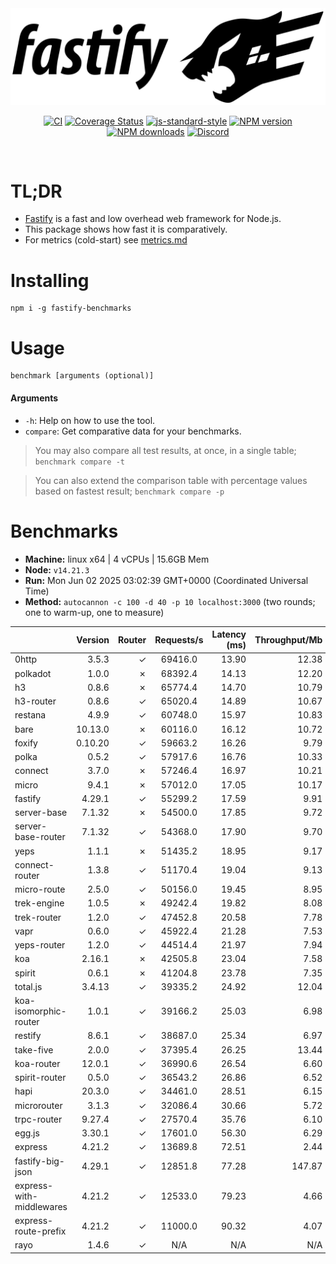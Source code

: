 <div align="center">
  <img src="https://github.com/fastify/graphics/raw/HEAD/fastify-landscape-outlined.svg" width="650" height="auto"/>
</div>

<div align="center">

[![CI](https://github.com/fastify/fastify/workflows/ci/badge.svg)](https://github.com/fastify/fastify/actions/workflows/ci.yml)
[![Coverage Status](https://coveralls.io/repos/github/fastify/fastify/badge.svg?branch=master)](https://coveralls.io/github/fastify/fastify?branch=master)
[![js-standard-style](https://img.shields.io/badge/code%20style-standard-brightgreen.svg?style=flat)](http://standardjs.com/)
[![NPM version](https://img.shields.io/npm/v/fastify.svg?style=flat)](https://www.npmjs.com/package/fastify)
[![NPM downloads](https://img.shields.io/npm/dm/fastify.svg?style=flat)](https://www.npmjs.com/package/fastify) [![Discord](https://img.shields.io/discord/725613461949906985)](https://discord.gg/fastify)

</div>
<br />

# TL;DR

* [Fastify](https://github.com/fastify/fastify) is a fast and low overhead web framework for Node.js.
* This package shows how fast it is comparatively.
* For metrics (cold-start) see [metrics.md](./METRICS.md)

# Installing

```
npm i -g fastify-benchmarks
```

# Usage

```
benchmark [arguments (optional)]
```

#### Arguments

* `-h`: Help on how to use the tool.
* `compare`: Get comparative data for your benchmarks.

> You may also compare all test results, at once, in a single table; `benchmark compare -t`

> You can also extend the comparison table with percentage values based on fastest result; `benchmark compare -p`
# Benchmarks

* __Machine:__ linux x64 | 4 vCPUs | 15.6GB Mem
* __Node:__ `v14.21.3`
* __Run:__ Mon Jun 02 2025 03:02:39 GMT+0000 (Coordinated Universal Time)
* __Method:__ `autocannon -c 100 -d 40 -p 10 localhost:3000` (two rounds; one to warm-up, one to measure)

|                          | Version | Router | Requests/s | Latency (ms) | Throughput/Mb |
| :--                      | --:     | --:    | :-:        | --:          | --:           |
| 0http                    | 3.5.3   | ✓      | 69416.0    | 13.90        | 12.38         |
| polkadot                 | 1.0.0   | ✗      | 68392.4    | 14.13        | 12.20         |
| h3                       | 0.8.6   | ✗      | 65774.4    | 14.70        | 10.79         |
| h3-router                | 0.8.6   | ✓      | 65020.4    | 14.89        | 10.67         |
| restana                  | 4.9.9   | ✓      | 60748.0    | 15.97        | 10.83         |
| bare                     | 10.13.0 | ✗      | 60116.0    | 16.12        | 10.72         |
| foxify                   | 0.10.20 | ✓      | 59663.2    | 16.26        | 9.79          |
| polka                    | 0.5.2   | ✓      | 57917.6    | 16.76        | 10.33         |
| connect                  | 3.7.0   | ✗      | 57246.4    | 16.97        | 10.21         |
| micro                    | 9.4.1   | ✗      | 57012.0    | 17.05        | 10.17         |
| fastify                  | 4.29.1  | ✓      | 55299.2    | 17.59        | 9.91          |
| server-base              | 7.1.32  | ✗      | 54500.0    | 17.85        | 9.72          |
| server-base-router       | 7.1.32  | ✓      | 54368.0    | 17.90        | 9.70          |
| yeps                     | 1.1.1   | ✗      | 51435.2    | 18.95        | 9.17          |
| connect-router           | 1.3.8   | ✓      | 51170.4    | 19.04        | 9.13          |
| micro-route              | 2.5.0   | ✓      | 50156.0    | 19.45        | 8.95          |
| trek-engine              | 1.0.5   | ✗      | 49242.4    | 19.82        | 8.08          |
| trek-router              | 1.2.0   | ✓      | 47452.8    | 20.58        | 7.78          |
| vapr                     | 0.6.0   | ✓      | 45922.4    | 21.28        | 7.53          |
| yeps-router              | 1.2.0   | ✓      | 44514.4    | 21.97        | 7.94          |
| koa                      | 2.16.1  | ✗      | 42505.8    | 23.04        | 7.58          |
| spirit                   | 0.6.1   | ✗      | 41204.8    | 23.78        | 7.35          |
| total.js                 | 3.4.13  | ✓      | 39335.2    | 24.92        | 12.04         |
| koa-isomorphic-router    | 1.0.1   | ✓      | 39166.2    | 25.03        | 6.98          |
| restify                  | 8.6.1   | ✓      | 38687.0    | 25.34        | 6.97          |
| take-five                | 2.0.0   | ✓      | 37395.4    | 26.25        | 13.44         |
| koa-router               | 12.0.1  | ✓      | 36990.6    | 26.54        | 6.60          |
| spirit-router            | 0.5.0   | ✓      | 36543.2    | 26.86        | 6.52          |
| hapi                     | 20.3.0  | ✓      | 34461.0    | 28.51        | 6.15          |
| microrouter              | 3.1.3   | ✓      | 32086.4    | 30.66        | 5.72          |
| trpc-router              | 9.27.4  | ✓      | 27570.4    | 35.76        | 6.10          |
| egg.js                   | 3.30.1  | ✓      | 17601.0    | 56.30        | 6.29          |
| express                  | 4.21.2  | ✓      | 13689.8    | 72.51        | 2.44          |
| fastify-big-json         | 4.29.1  | ✓      | 12851.8    | 77.28        | 147.87        |
| express-with-middlewares | 4.21.2  | ✓      | 12533.0    | 79.23        | 4.66          |
| express-route-prefix     | 4.21.2  | ✓      | 11000.0    | 90.32        | 4.07          |
| rayo                     | 1.4.6   | ✓      | N/A        | N/A          | N/A           |
